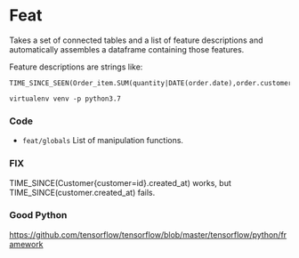 
# Feat

Takes a set of connected tables and a list of feature descriptions and
automatically assembles a dataframe containing those features.

Feature descriptions are strings like:

```
TIME_SINCE_SEEN(Order_item.SUM(quantity|DATE(order.date),order.customer))
```





```
virtualenv venv -p python3.7
```

### Code

- `feat/globals` List of manipulation functions.


### FIX

TIME_SINCE(Customer{customer=id}.created_at) works, but TIME_SINCE(customer.created_at) fails.


### Good Python

https://github.com/tensorflow/tensorflow/blob/master/tensorflow/python/framework